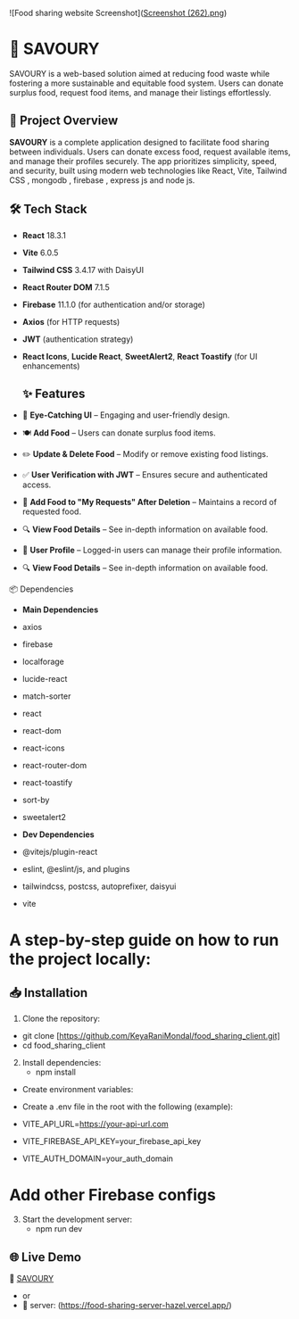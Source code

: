 ![Food sharing website Screenshot]([Screenshot (262).png](https://github.com/KeyaRaniMondal/food_sharing_client/blob/eb416b98fb605f33a688da617a558c371c244e03/Screenshot%20(262).png))


# 🥗 SAVOURY

 SAVOURY is a web-based solution aimed at reducing food waste while fostering a more sustainable and equitable food system. Users can donate surplus food, request food items, and manage their listings effortlessly.

## 🚀 Project Overview

 **SAVOURY** is a complete application designed to facilitate food sharing between individuals. Users can donate excess food, request available items, and manage their profiles securely. The app prioritizes simplicity, speed, and security, built using modern web technologies like React, Vite, Tailwind CSS , mongodb , firebase , express js and node js.

## 🛠️ Tech Stack

- **React** 18.3.1
- **Vite** 6.0.5
- **Tailwind CSS** 3.4.17 with DaisyUI
- **React Router DOM** 7.1.5
- **Firebase** 11.1.0 (for authentication and/or storage)
- **Axios** (for HTTP requests)
- **JWT** (authentication strategy)
- **React Icons**, **Lucide React**, **SweetAlert2**, **React Toastify** (for UI enhancements)


  ## ✨ Features

- 🌟 **Eye-Catching UI** – Engaging and user-friendly design.
- 🍽️ **Add Food** – Users can donate surplus food items.
- ✏️ **Update & Delete Food** – Modify or remove existing food listings.
- ✅ **User Verification with JWT** – Ensures secure and authenticated access.
- 📌 **Add Food to "My Requests" After Deletion** – Maintains a record of requested food.
- 🔍 **View Food Details** – See in-depth information on available food.
- 👤 **User Profile** – Logged-in users can manage their profile information.  
- 🔍 **View Food Details** – See in-depth information on available food.  

📦 Dependencies
- **Main Dependencies**
- axios

- firebase

- localforage

- lucide-react

- match-sorter

- react

- react-dom

- react-icons

- react-router-dom

- react-toastify

- sort-by

- sweetalert2

- **Dev Dependencies**
- @vitejs/plugin-react

- eslint, @eslint/js, and plugins

- tailwindcss, postcss, autoprefixer, daisyui

- vite
  
# A step-by-step guide on how to run the project locally:
## 📥 Installation

1. Clone the repository:

  - git clone [https://github.com/KeyaRaniMondal/food_sharing_client.git]
  - cd food_sharing_client
   
2. Install dependencies:
    - npm install

- Create environment variables:

- Create a .env file in the root with the following (example):

- VITE_API_URL=https://your-api-url.com
- VITE_FIREBASE_API_KEY=your_firebase_api_key
- VITE_AUTH_DOMAIN=your_auth_domain
# Add other Firebase configs

3. Start the development server:
   - npm run dev

## 🌐 Live Demo
🔗 [SAVOURY]( https://food-sharing-1d765.web.app/)
- or
- 🔗 server: (https://food-sharing-server-hazel.vercel.app/)
